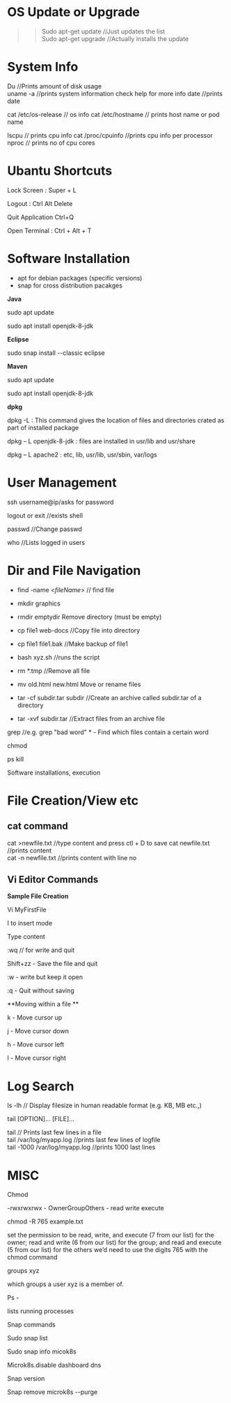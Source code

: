

# OS Update or Upgrade 
>> Sudo apt-get update  //Just updates the list   
>> Sudo apt-get upgrade  //Actually installs the update   

# System Info

Du //Prints amount of disk usage   
uname -a //prints system information check help for more info
date //prints date 

cat /etc/os-release // os info
cat /etc/hostname // prints host name or pod name

lscpu // prints cpu info
cat /proc/cpuinfo //prints cpu info per processor
nproc // prints no of cpu cores



# Ubantu Shortcuts
Lock Screen  : Super + L 

Logout : Ctrl Alt Delete 

Quit Application Ctrl+Q  

Open Terminal : Ctrl + Alt + T 

# Software Installation

* apt for debian packages (specific versions)
* snap for cross distribution pacakges

**Java**

sudo apt update 

sudo apt install openjdk-8-jdk 

**Eclipse**

sudo snap install --classic eclipse 

**Maven**

sudo apt update 

sudo apt install openjdk-8-jdk 

**dpkg**

dpkg -L <packagename> : This command gives the location of files and directories crated as part of installed package   

dpkg – L openjdk-8-jdk : files are installed in usr/lib and usr/share   

dpkg – L apache2 : etc, lib, usr/lib, usr/sbin, var/logs   

# User Management 

ssh username@ip/asks for password 

logout or exit //exists shell 

passwd //Change passwd 

who //Lists logged in users 



# Dir and File Navigation 

* find -name <*fileName*> // find file

* mkdir graphics 

* rmdir emptydir Remove directory (must be empty) 

* cp file1 web-docs //Copy file into directory 

* cp file1 file1.bak //Make backup of file1 

* bash xyz.sh //runs the script 

* rm *.tmp //Remove all file 

* mv old.html new.html Move or rename files 

* tar -cf subdir.tar subdir //Create an archive called subdir.tar of a directory 

* tar -xvf subdir.tar //Extract files from an archive file 

grep <str><files> //e.g. grep "bad word" * - Find which files contain a certain word 

chmod <opt> <file> 

ps <opt> kill <opt> <ID> 

Software installations, execution 

# File Creation/View etc

## cat command

  cat >newfile.txt  //type content and press ctl + D  to save
  cat newfile.txt //prints content  
  cat -n newfile.txt //prints content with line no  

## Vi Editor Commands 

**Sample File Creation**

Vi MyFirstFile 

I to insert mode 

Type content 

:wq // for write and quit 

Shift+zz - Save the file and quit 

:w - write but keep it open 

:q - Quit without saving 

**Moving within a file **

k - Move cursor up 

j - Move cursor down 

h - Move cursor left 

l - Move cursor right 

# Log Search 

ls -lh // Display filesize in human readable format (e.g. KB, MB etc.,) 

tail [OPTION]... [FILE]...

tail // Prints last few lines in a file  
tail /var/log/myapp.log //prints last few lines of logfile  
tail -1000 /var/log/myapp.log //prints 1000 last lines  

# MISC

 

Chmod 

-rwxrwxrwx - OwnerGroupOthers - read write execute 

chmod -R 765 example.txt 

set the permission to be read, write, and execute (7 from our list) for the owner; read and write (6 from our list) for the group; and read and execute (5 from our list) for the others we’d need to use the digits 765 with the chmod command 

 

groups xyz 

which groups a user xyz is a member of. 

Ps -  

lists running processes 

 

Snap commands 

Sudo snap list 

Sudo snap info micok8s 

Microk8s.disable dashboard dns 

Snap version 

Snap remove microk8s --purge 
